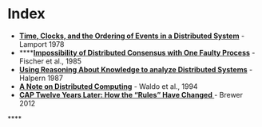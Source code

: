 # Index

* [**Time, Clocks, and the Ordering of Events in a Distributed System**](https://lamport.azurewebsites.net/pubs/time-clocks.pdf) - Lamport 1978
* \*\*\*\*[**Impossibility of Distributed Consensus with One Faulty Process**](https://groups.csail.mit.edu/tds/papers/Lynch/jacm85.pdf) - Fischer et al., 1985
* [**Using Reasoning About Knowledge to analyze Distributed Systems**](https://www.annualreviews.org/doi/abs/10.1146/annurev.cs.02.060187.000345) - Halpern 1987
* [**A Note on Distributed Computing**](http://www.psinaptic.com/link_files/distributed_computing.pdf) - Waldo et al., 1994
* [**CAP Twelve Years Later: How the “Rules” Have Changed** ](https://www.infoq.com/articles/cap-twelve-years-later-how-the-rules-have-changed/)- Brewer 2012

\*\*\*\*



